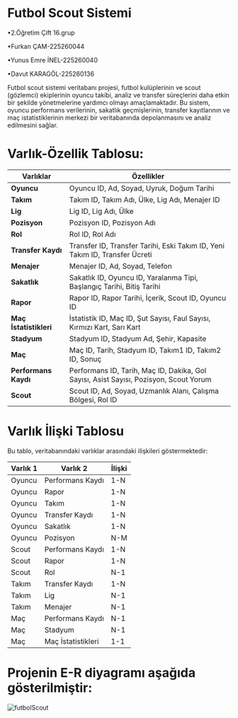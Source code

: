 # Futbol Scout Sistemi
•2.Öğretim Çift 16.grup

•Furkan ÇAM-225260044

•Yunus Emre İNEL-225260040

•Davut KARAGÖL-225260136

Futbol scout sistemi veritabanı projesi, futbol kulüplerinin ve scout (gözlemci) ekiplerinin oyuncu takibi, analiz ve transfer süreçlerini daha etkin bir şekilde yönetmelerine yardımcı olmayı amaçlamaktadır. Bu sistem, oyuncu performans verilerinin, sakatlık geçmişlerinin, transfer kayıtlarının ve maç istatistiklerinin merkezi bir veritabanında depolanmasını ve analiz edilmesini sağlar.

# Varlık-Özellik Tablosu:

| **Varlıklar**           | **Özellikler**                                                                                                      |
|-------------------------|----------------------------------------------------------------------------------------------------------------------|
| **Oyuncu**              | Oyuncu ID, Ad, Soyad, Uyruk, Doğum Tarihi                                                                          |
| **Takım**               | Takım ID, Takım Adı, Ülke, Lig Adı, Menajer ID                                                                      |
| **Lig**                 | Lig ID, Lig Adı, Ülke                                                                                               |
| **Pozisyon**            | Pozisyon ID, Pozisyon Adı                                                                                           |
| **Rol**                 | Rol ID, Rol Adı                                                                                                     |
| **Transfer Kaydı**      | Transfer ID, Transfer Tarihi, Eski Takım ID, Yeni Takım ID, Transfer Ücreti                                        |
| **Menajer**             | Menajer ID, Ad, Soyad, Telefon                                                                                      |
| **Sakatlık**            | Sakatlık ID, Oyuncu ID, Yaralanma Tipi, Başlangıç Tarihi, Bitiş Tarihi                                             |
| **Rapor**               | Rapor ID, Rapor Tarihi, İçerik, Scout ID, Oyuncu ID                                                                 |
| **Maç İstatistikleri**  | İstatistik ID, Maç ID, Şut Sayısı, Faul Sayısı, Kırmızı Kart, Sarı Kart                                           |
| **Stadyum**             | Stadyum ID, Stadyum Ad, Şehir, Kapasite                                                                            |
| **Maç**                 | Maç ID, Tarih, Stadyum ID, Takım1 ID, Takım2 ID, Sonuç                                                             |
| **Performans Kaydı**    | Performans ID, Tarih, Maç ID, Dakika, Gol Sayısı, Asist Sayısı, Pozisyon, Scout Yorum                              |
| **Scout**               | Scout ID, Ad, Soyad, Uzmanlık Alanı, Çalışma Bölgesi, Rol ID                                                       |

# Varlık İlişki Tablosu

Bu tablo, veritabanındaki varlıklar arasındaki ilişkileri göstermektedir:

| **Varlık 1** | **Varlık 2**           | **İlişki** |
|--------------|------------------------|------------|
| Oyuncu       | Performans Kaydı       | 1-N        |
| Oyuncu       | Rapor                  | 1-N        |
| Oyuncu       | Takım                  | 1-N        |
| Oyuncu       | Transfer Kaydı         | 1-N        |
| Oyuncu       | Sakatlık               | 1-N        |
| Oyuncu       | Pozisyon               | N-M        |
| Scout        | Performans Kaydı       | 1-N        |
| Scout        | Rapor                  | 1-N        |
| Scout        | Rol                    | N-1        |
| Takım        | Transfer Kaydı         | 1-N        |
| Takım        | Lig                    | N-1        |
| Takım        | Menajer                | N-1        |
| Maç          | Performans Kaydı       | N-1        |
| Maç          | Stadyum                | N-1        |
| Maç          | Maç İstatistikleri     | 1-1        |

# Projenin E-R diyagramı aşağıda gösterilmiştir:

![futbolScout](https://github.com/user-attachments/assets/914d655e-53b1-47dd-bc85-37760b1a11ae)
